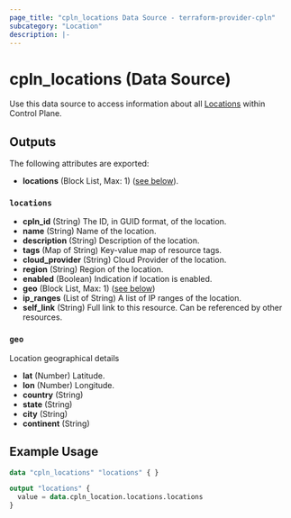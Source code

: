 ```yaml
---
page_title: "cpln_locations Data Source - terraform-provider-cpln"
subcategory: "Location"
description: |-
---
```


# cpln_locations (Data Source)

Use this data source to access information about all [Locations](https://docs.controlplane.com/reference/location) within Control Plane.

## Outputs

The following attributes are exported:

- **locations** (Block List, Max: 1) ([see below](#nestedblock--locations)).

<a id="nestedblock--locations"></a>

### `locations`

- **cpln_id** (String) The ID, in GUID format, of the location.
- **name** (String) Name of the location.
- **description** (String) Description of the location.
- **tags** (Map of String) Key-value map of resource tags.
- **cloud_provider** (String) Cloud Provider of the location.
- **region** (String) Region of the location.
- **enabled** (Boolean) Indication if location is enabled.
- **geo** (Block List, Max: 1) ([see below](#nestedblock--geo))
- **ip_ranges** (List of String) A list of IP ranges of the location.
- **self_link** (String) Full link to this resource. Can be referenced by other resources.

<a id="nestedblock--geo"></a>

### `geo`

Location geographical details

- **lat** (Number) Latitude.
- **lon** (Number) Longitude.
- **country** (String)
- **state** (String)
- **city** (String)
- **continent** (String)

## Example Usage

```terraform
data "cpln_locations" "locations" { }

output "locations" {
  value = data.cpln_location.locations.locations
}
```
